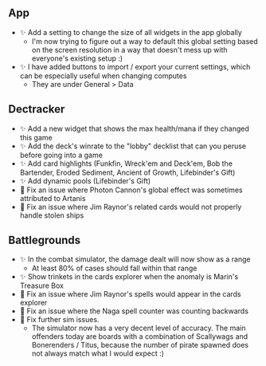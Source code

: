 ## App

-   ✨ Add a setting to change the size of all widgets in the app globally
    -   I'm now trying to figure out a way to default this global setting based on the screen resolution in a way that doesn't mess up with everyone's existing setup :)
-   ✨ I have added buttons to import / export your current settings, which can be especially useful when changing computes
    -   They are under General > Data

## Dectracker

-   ✨ Add a new widget that shows the max health/mana if they changed this game
-   ✨ Add the deck's winrate to the "lobby" decklist that can you peruse before going into a game
-   ✨ Add card highlights (Funkfin, Wreck'em and Deck'em, Bob the Bartender, Eroded Sediment, Ancient of Growth, Lifebinder's Gift)
-   ✨ Add dynamic pools (Lifebinder's Gift)
-   🐞 Fix an issue where Photon Cannon's global effect was sometimes attributed to Artanis
-   🐞 Fix an issue where Jim Raynor's related cards would not properly handle stolen ships

## Battlegrounds

-   ✨ In the combat simulator, the damage dealt will now show as a range
    -   At least 80% of cases should fall within that range
-   ✨ Show trinkets in the cards explorer when the anomaly is Marin's Treasure Box
-   🐞 Fix an issue where Jim Raynor's spells would appear in the cards explorer
-   🐞 Fix an issue where the Naga spell counter was counting backwards
-   🐞 Fix further sim issues.
    -   The simulator now has a very decent level of accuracy. The main offenders today are boards with a combination of Scallywags and Bonerenders / Titus, because the number of pirate spawned does not always match what I would expect :)
